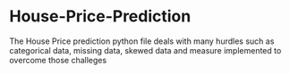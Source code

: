 # House-Price-Prediction
The House Price prediction python file deals with many hurdles such as categorical data, missing data, skewed data and measure implemented to overcome those
challeges
